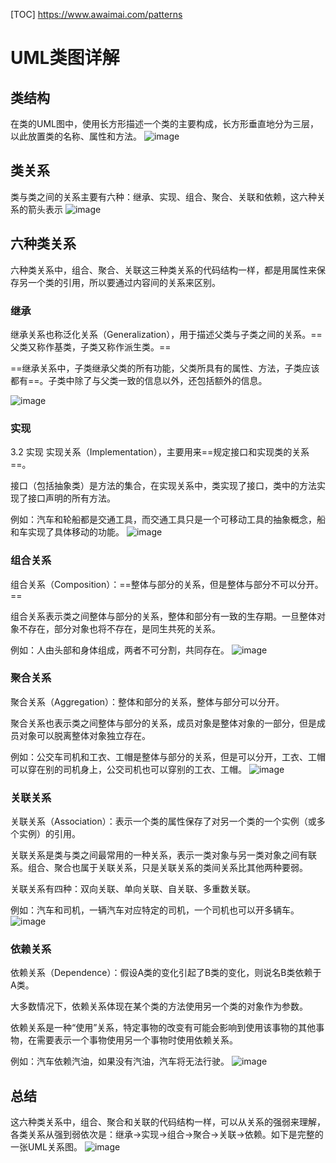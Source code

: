 [TOC]
https://www.awaimai.com/patterns
# UML类图详解

## 类结构
在类的UML图中，使用长方形描述一个类的主要构成，长方形垂直地分为三层，以此放置类的名称、属性和方法。
![image](https://www.awaimai.com/wp-content/uploads/2016/07/structure.png)

##  类关系
类与类之间的关系主要有六种：继承、实现、组合、聚合、关联和依赖，这六种关系的箭头表示
![image](https://www.awaimai.com/wp-content/uploads/2016/07/arrow.png)
## 六种类关系
六种类关系中，组合、聚合、关联这三种类关系的代码结构一样，都是用属性来保存另一个类的引用，所以要通过内容间的关系来区别。
###  继承
继承关系也称泛化关系（Generalization），用于描述父类与子类之间的关系。==父类又称作基类，子类又称作派生类。==

==继承关系中，子类继承父类的所有功能，父类所具有的属性、方法，子类应该都有==。子类中除了与父类一致的信息以外，还包括额外的信息。

![image](https://www.awaimai.com/wp-content/uploads/2016/07/realization.png)

### 实现
3.2 实现
实现关系（Implementation），主要用来==规定接口和实现类的关系==。

接口（包括抽象类）是方法的集合，在实现关系中，类实现了接口，类中的方法实现了接口声明的所有方法。

例如：汽车和轮船都是交通工具，而交通工具只是一个可移动工具的抽象概念，船和车实现了具体移动的功能。
![image](https://www.awaimai.com/wp-content/uploads/2016/07/implement.png)
### 组合关系
组合关系（Composition）：==整体与部分的关系，但是整体与部分不可以分开。==

组合关系表示类之间整体与部分的关系，整体和部分有一致的生存期。一旦整体对象不存在，部分对象也将不存在，是同生共死的关系。

例如：人由头部和身体组成，两者不可分割，共同存在。
![image](https://www.awaimai.com/wp-content/uploads/2016/07/composition.png)

### 聚合关系
聚合关系（Aggregation）：整体和部分的关系，整体与部分可以分开。

聚合关系也表示类之间整体与部分的关系，成员对象是整体对象的一部分，但是成员对象可以脱离整体对象独立存在。

例如：公交车司机和工衣、工帽是整体与部分的关系，但是可以分开，工衣、工帽可以穿在别的司机身上，公交司机也可以穿别的工衣、工帽。
![image](https://www.awaimai.com/wp-content/uploads/2016/07/aggregation.png)

### 关联关系
关联关系（Association）：表示一个类的属性保存了对另一个类的一个实例（或多个实例）的引用。

关联关系是类与类之间最常用的一种关系，表示一类对象与另一类对象之间有联系。组合、聚合也属于关联关系，只是关联关系的类间关系比其他两种要弱。

关联关系有四种：双向关联、单向关联、自关联、多重数关联。

例如：汽车和司机，一辆汽车对应特定的司机，一个司机也可以开多辆车。
![image](https://www.awaimai.com/wp-content/uploads/2016/07/association.png)
### 依赖关系
依赖关系（Dependence）：假设A类的变化引起了B类的变化，则说名B类依赖于A类。

大多数情况下，依赖关系体现在某个类的方法使用另一个类的对象作为参数。

依赖关系是一种“使用”关系，特定事物的改变有可能会影响到使用该事物的其他事物，在需要表示一个事物使用另一个事物时使用依赖关系。

例如：汽车依赖汽油，如果没有汽油，汽车将无法行驶。
![image](https://www.awaimai.com/wp-content/uploads/2016/07/dependence.png)

## 总结
这六种类关系中，组合、聚合和关联的代码结构一样，可以从关系的强弱来理解，各类关系从强到弱依次是：继承→实现→组合→聚合→关联→依赖。如下是完整的一张UML关系图。
![image](https://www.awaimai.com/wp-content/uploads/2016/07/whole.png)
